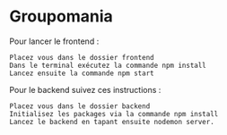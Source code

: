 # Groupomania

Pour lancer le frontend :

    Placez vous dans le dossier frontend
    Dans le terminal exécutez la commande npm install
    Lancez ensuite la commande npm start
 

Pour le backend suivez ces instructions :

    Placez vous dans le dossier backend
    Initialisez les packages via la commande npm install
    Lancez le backend en tapant ensuite nodemon server.
    
